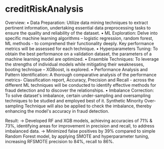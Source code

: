 # creditRiskAnalysis

Overview:
•	Data Preparation: Utilize data mining techniques to extract pertinent information, undertaking essential data preprocessing tasks to ensure the quality and reliability of the dataset.
•	ML Exploration: Delve into specific machine learning algorithms – logistic regression, random forest, ML methods - to comprehend their functionality deeply. Key performance metrics will be assessed for each technique.
•	Hyperparameters Tuning: To obtain the best performance on a validation dataset, the parameters of a machine learning model are optimized.
•	Ensemble Techniques: To leverage the strengths of individual models while mitigating their weaknesses, booting technique – XGBoost, is explored.
•	Performance Analysis and Pattern Identification: A thorough comparative analysis of the performance metrics- Classification report, Accuracy, Precision and Recall - across the different ML techniques will be conducted to identify effective methods for fraud detection and to discover the relationships.
•	Imbalance Correction: To solve dataset's imbalance, certain under-sampling and oversampling techniques to be studied and employed best of it. Synthetic Minority Over-sampling Technique will also be applied to check the imbalance, thereby enhancing the model's accuracy in fraud detection.


Result:
-> Developed RF and XGB models, achieving accuracies of 71% & 73%, identifying areas for improvement in precision and
recall, to address imbalanced data.
-> Minimized false positives by 39% compared to simple Random Forest model, by applying SMOTE and
hyperparameter tuning, increasing RFSMOTE precision to 84%, recall to 86%.